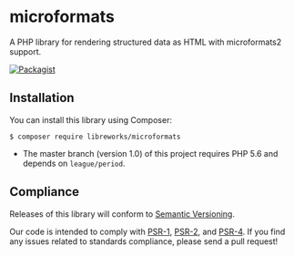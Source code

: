 # microformats

A PHP library for rendering structured data as HTML with microformats2 support.

[![Packagist](https://img.shields.io/packagist/v/libreworks/microformats.svg)](https://packagist.org/packages/libreworks/microformats)

## Installation

You can install this library using Composer:

```console
$ composer require libreworks/microformats
```

* The master branch (version 1.0) of this project requires PHP 5.6 and depends on `league/period`.

## Compliance

Releases of this library will conform to [Semantic Versioning](http://semver.org).

Our code is intended to comply with [PSR-1](http://www.php-fig.org/psr/psr-1/), [PSR-2](http://www.php-fig.org/psr/psr-2/), and [PSR-4](http://www.php-fig.org/psr/psr-4/). If you find any issues related to standards compliance, please send a pull request!
